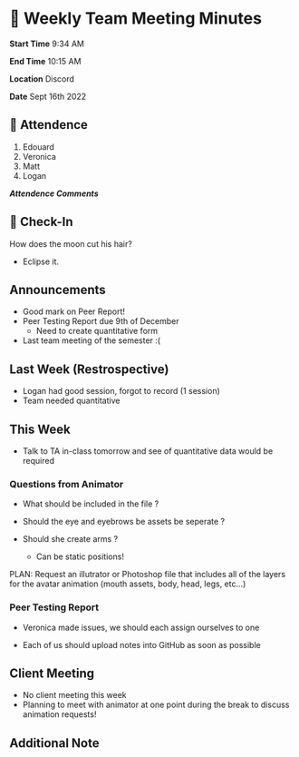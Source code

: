 # 🚀 Weekly Team Meeting Minutes

**Start Time** 9:34 AM

**End Time** 10:15 AM

**Location** Discord

**Date** Sept 16th 2022

## 👋 Attendence

1. Edouard
2. Veronica
3. Matt
4. Logan

***Attendence Comments***

## 🧸 Check-In

How does the moon cut his hair?

- Eclipse it.

## Announcements

- Good mark on Peer Report!
- Peer Testing Report due 9th of December
  - Need to create quantitative form
- Last team meeting of the semester :(

## Last Week (Restrospective)

- Logan had good session, forgot to record (1 session)
- Team needed quantitative

## This Week  
  
- Talk to TA in-class tomorrow and see of quantitative data would be required

### Questions from Animator

- What should be included in the file ?
  
- Should the eye and eyebrows be assets be seperate ?

- Should she create arms ?
  - Can be static positions!

PLAN: Request an illutrator or Photoshop file that includes all of the layers for the avatar animation (mouth assets, body, head, legs, etc...)

### Peer Testing Report

- Veronica made issues, we should each assign ourselves to one

- Each of us should upload notes into GitHub as soon as possible

## Client Meeting

- No client meeting this week
- Planning to meet with animator at one point during the break to discuss animation requests!

## Additional Note